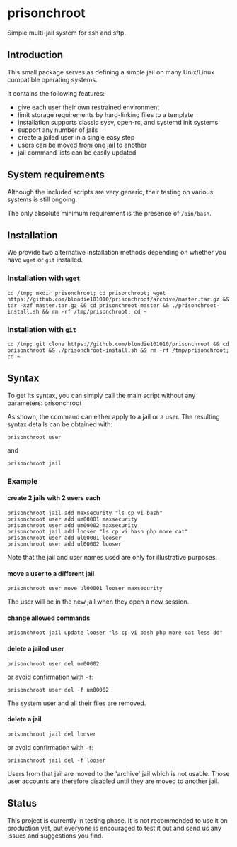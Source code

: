 # prisonchroot
Simple multi-jail system for ssh and sftp.

## Introduction

This small package serves as defining a simple jail on many Unix/Linux compatible operating systems.

It contains the following features:
- give each user their own restrained environment
- limit storage requirements by hard-linking files to a template
- installation supports classic sysv, open-rc, and systemd init systems
- support any number of jails
- create a jailed user in a single easy step
- users can be moved from one jail to another
- jail command lists can be easily updated

## System requirements

Although the included scripts are very generic, their testing on various systems is still ongoing.

The only absolute minimum requirement is the presence of `/bin/bash`.

## Installation

We provide two alternative installation methods depending on whether you have `wget` or `git` installed.

### Installation with `wget`

    cd /tmp; mkdir prisonchroot; cd prisonchroot; wget https://github.com/blondie101010/prisonchroot/archive/master.tar.gz && tar -xzf master.tar.gz && cd prisonchroot-master && ./prisonchroot-install.sh && rm -rf /tmp/prisonchroot; cd ~

### Installation with `git`

    cd /tmp; git clone https://github.com/blondie101010/prisonchroot && cd prisonchroot && ./prisonchroot-install.sh && rm -rf /tmp/prisonchroot; cd ~

## Syntax

To get its syntax, you can simply call the main script without any parameters:
    prisonchroot

As shown, the command can either apply to a jail or a user.  The resulting syntax details can be obtained with:

    prisonchroot user
and

    prisonchroot jail

### Example

#### create 2 jails with 2 users each

    prisonchroot jail add maxsecurity "ls cp vi bash"
    prisonchroot user add um00001 maxsecurity
    prisonchroot user add um00002 maxsecurity
    prisonchroot jail add looser "ls cp vi bash php more cat"
    prisonchroot user add ul00001 looser
    prisonchroot user add ul00002 looser

Note that the jail and user names used are only for illustrative purposes.

#### move a user to a different jail

    prisonchroot user move ul00001 looser maxsecurity

The user will be in the new jail when they open a new session.

#### change allowed commands

    prisonchroot jail update looser "ls cp vi bash php more cat less dd"

#### delete a jailed user

    prisonchroot user del um00002
or avoid confirmation with `-f`:

    prisonchroot user del -f um00002

The system user and all their files are removed.

#### delete a jail

    prisonchroot jail del looser
or avoid confirmation with `-f`:

    prisonchroot jail del -f looser

Users from that jail are moved to the 'archive' jail which is not usable.  Those user accounts are therefore disabled until they are moved to another jail.

## Status

This project is currently in testing phase.  It is not recommended to use it on production yet, but everyone is encouraged to test it out and send us any issues and suggestions you find.
